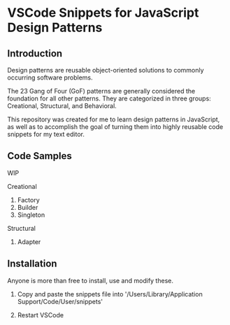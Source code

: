 # VSCode Snippets for JavaScript Design Patterns

## Introduction

Design patterns are reusable object-oriented solutions to commonly occurring software problems.  

The 23 Gang of Four (GoF) patterns are generally considered the foundation for all other patterns. They are categorized in three groups: Creational, Structural, and Behavioral.

This repository was created for me to learn design patterns in JavaScript, as well as to accomplish the goal of turning them into highly reusable code snippets for my text editor.

## Code Samples

WIP

Creational
1. Factory 
2. Builder
3. Singleton

Structural
1. Adapter

## Installation

Anyone is more than free to install, use and modify these.

1.  Copy and paste the snippets file into '/Users/Library/Application Support/Code/User/snippets'

2. Restart VSCode